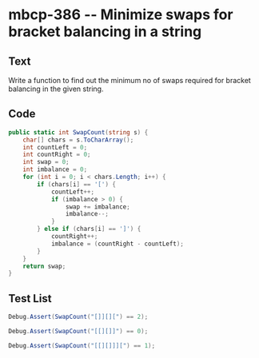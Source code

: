 # mbcp-386 -- Minimize swaps for bracket balancing in a string

## Text

Write a function to find out the minimum no of swaps required for bracket balancing in the given string.

## Code

```csharp
public static int SwapCount(string s) {
    char[] chars = s.ToCharArray();
    int countLeft = 0;
    int countRight = 0;
    int swap = 0;
    int imbalance = 0; 
    for (int i = 0; i < chars.Length; i++) {
        if (chars[i] == '[') {
            countLeft++;
            if (imbalance > 0) {
                swap += imbalance;
                imbalance--;
            }
        } else if (chars[i] == ']') {
            countRight++;
            imbalance = (countRight - countLeft);
        }
    }
    return swap;
}
```

## Test List

```csharp
Debug.Assert(SwapCount("[]][][") == 2);
```

```csharp
Debug.Assert(SwapCount("[[][]]") == 0);
```

```csharp
Debug.Assert(SwapCount("[[][]]][") == 1);
```
